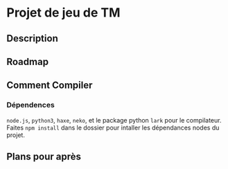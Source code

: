 # Projet de jeu de TM

## Description



## Roadmap

## Comment Compiler

### Dépendences

`node.js`, `python3`, `haxe`, `neko`, et le package python `lark` pour le compilateur. Faites `npm install` dans le dossier pour intaller les dépendances nodes du projet.

## Plans pour après
